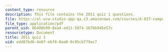 ```yaml
---
content_type: resource
description: This file contains the 2011 quiz 1 questions.
file: https://ol-ocw-studio-app-qa.s3.amazonaws.com/courses/6-837-computer-graphics-fall-2012/edd87bd64e6febf80aa09c95cb779ac7_MIT6_837F12_2011_qz1.pdf
file_type: application/pdf
parent_uid: 66408b99-8ea4-ad11-58f4-167bb945e57c
resourcetype: Document
title: 2011 quiz 1
uid: edd87bd6-4e6f-ebf8-0aa0-9c95cb779ac7
---
```

